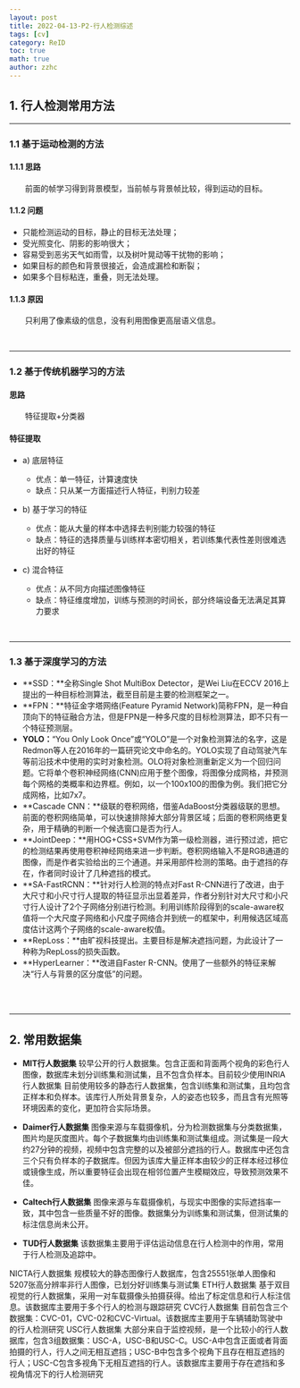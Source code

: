 ```yaml
---
layout: post
title: 2022-04-13-P2-行人检测综述 
tags: [cv]
category: ReID
toc: true
math: true
author: zzhc
---
```



## 1. 行人检测常用方法

***

### 1.1 基于运动检测的方法

#### 1.1.1 思路 
&emsp;&emsp;前面的帧学习得到背景模型，当前帧与背景帧比较，得到运动的目标。

#### 1.1.2 问题

- 只能检测运动的目标，静止的目标无法处理；
- 受光照变化、阴影的影响很大；
- 容易受到恶劣天气如雨雪，以及树叶晃动等干扰物的影响；
- 如果目标的颜色和背景很接近，会造成漏检和断裂；
- 如果多个目标粘连，重叠，则无法处理。

#### 1.1.3 原因
&emsp;&emsp;只利用了像素级的信息，没有利用图像更高层语义信息。

<br>

***

### 1.2 基于传统机器学习的方法

#### 思路
&emsp;&emsp;特征提取+分类器

#### 特征提取
- a) 底层特征
    - 优点：单一特征，计算速度快
    - 缺点：只从某一方面描述行人特征，判别力较差

- b) 基于学习的特征
    - 优点：能从大量的样本中选择去判别能力较强的特征
    - 缺点：特征的选择质量与训练样本密切相关，若训练集代表性差则很难选出好的特征

- c) 混合特征
    - 优点：从不同方向描述图像特征
    - 缺点：特征维度增加，训练与预测的时间长，部分终端设备无法满足其算力要求












<br>

***

### 1.3 基于深度学习的方法

 - **SSD：**全称Single Shot MultiBox Detector，是Wei Liu在ECCV 2016上提出的一种目标检测算法，截至目前是主要的检测框架之一。
 - **FPN：**特征金字塔网络(Feature Pyramid Network)简称FPN，是一种自顶向下的特征融合方法，但是FPN是一种多尺度的目标检测算法，即不只有一个特征预测层。
 - **YOLO：**“You Only Look Once”或“YOLO”是一个对象检测算法的名字，这是Redmon等人在2016年的一篇研究论文中命名的。YOLO实现了自动驾驶汽车等前沿技术中使用的实时对象检测。OLO将对象检测重新定义为一个回归问题。它将单个卷积神经网络(CNN)应用于整个图像，将图像分成网格，并预测每个网格的类概率和边界框。例如，以一个100x100的图像为例。我们把它分成网格，比如7x7。
 - **Cascade CNN：**级联的卷积网络，借鉴AdaBoost分类器级联的思想。前面的卷积网络简单，可以快速排除掉大部分背景区域；后面的卷积网络更复杂，用于精确的判断一个候选窗口是否为行人。
 - **JointDeep：**用HOG+CSS+SVM作为第一级检测器，进行预过滤，把它的检测结果再使用卷积神经网络来进一步判断。卷积网络输入不是RGB通道的图像，而是作者实验给出的三个通道。并采用部件检测的策略。由于遮挡的存在，作者同时设计了几种遮挡的模式。
 - **SA-FastRCNN：**针对行人检测的特点对Fast R-CNN进行了改进，由于大尺寸和小尺寸行人提取的特征显示出显着差异，作者分别针对大尺寸和小尺寸行人设计了2个子网络分别进行检测。利用训练阶段得到的scale-aware权值将一个大尺度子网络和小尺度子网络合并到统一的框架中，利用候选区域高度估计这两个子网络的scale-aware权值。
 - **RepLoss：**由旷视科技提出。主要目标是解决遮挡问题，为此设计了一种称为RepLoss的损失函数。
 - **HyperLearner：**改进自Faster R-CNN。使用了一些额外的特征来解决“行人与背景的区分度低”的问题。











<br>
<br>

***


## 2. 常用数据集

- **MIT行人数据集**
较早公开的行人数据集。包含正面和背面两个视角的彩色行人图像，数据库未划分训练集和测试集，且不包含负样本。目前较少使用INRIA行人数据集
目前使用较多的静态行人数据集，包含训练集和测试集，且均包含正样本和负样本。该库行人所处背景复杂，人的姿态也较多，而且含有光照等环境因素的变化，更加符合实际场景。











- **Daimer行人数据集**
图像来源与车载摄像机，分为检测数据集与分类数据集，图片均是灰度图片。每个子数据集均由训练集和测试集组成。测试集是一段大约27分钟的视频，视频中包含完整的以及被部分遮挡的行人。数据库中还包含三个只有负样本的子数据库。但因为该库大量正样本由较少的正样本经过移位或镜像生成，所以重要特征会出现在相邻位置产生模糊效应，导致预测效果不佳。







- **Caltech行人数据集**
图像来源与车载摄像机，与现实中图像的实际遮挡率一致，其中包含一些质量不好的图像。数据集分为训练集和测试集，但测试集的标注信息尚未公开。


- **TUD行人数据集**
该数据集主要用于评估运动信息在行人检测中的作用，常用于行人检测及追踪中。


NICTA行人数据集
规模较大的静态图像行人数据库，包含25551张单人图像和5207张高分辨率非行人图像，已划分好训练集与测试集
ETH行人数据集
基于双目视觉的行人数据集，采用一对车载摄像头拍摄获得。给出了标定信息和行人标注信息。该数据库主要用于多个行人的检测与跟踪研究
CVC行人数据集
目前包含三个数据集：CVC-01，CVC-02和CVC-Virtual。该数据库主要用于车辆辅助驾驶中的行人检测研究
USC行人数据集
大部分来自于监控视频，是一个比较小的行人数据库，包含3组数据集：USC-A，USC-B和USC-C。USC-A中包含正面或者背面拍摄的行人，行人之间无相互遮挡；USC-B中包含多个视角下且存在相互遮挡的行人；USC-C包含多视角下无相互遮挡的行人。该数据库主要用于存在遮挡和多视角情况下的行人检测研究